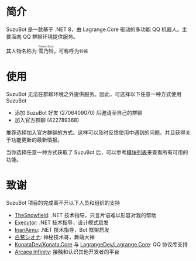 # 简介

SuzuBot 是一款基于 .NET 8，由 Lagrange.Core 驱动的多功能 QQ 机器人。主要面向 QQ 群聊环境提供服务。

其人物名称为 <ruby>雪乃铃<rt>Yukino Suzu</rt></ruby>，可称呼为`铃酱`

# 使用

SuzuBot 无法在群聊环境之外提供服务。因此，可选择以下任意一种方式使用 SuzuBot

- 添加 SuzuBot 好友 (2706409070) 后邀请至自己的群聊
- 加入官方群聊 (422789368) 

推荐选择加入官方群聊的方式。这样可以及时反馈使用中遇到的问题，并且获得关于功能更新的最新情报。

当你选择任意一种方式获取了 SuzuBot 后，可以参考[模块列表](/modules/)来查看所有可用的功能。

# 致谢

SuzuBot 项目的完成离不开以下人员和组织的支持

- [TheSnowfield](https://github.com/TheSnowfield): .NET 技术指导，只言片语难以形容对我的帮助
- [Executor](https://github.com/Executor-Cheng): .NET 技术指导，设计模式启发
- [InariAimu](https://github.com/InariAimu): .NET 技术指导，Bot 框架启发
- [白鷺シオナ](https://github.com/xapenny): 神秘技术哥，舞萌大神
- [KonataDev/Konata.Core](https://github.com/KonataDev/Konata.Core) 与 [LagrangeDev/Lagrange.Core](https://github.com/LagrangeDev/Lagrange.Core): QQ 协议库支持
- [Arcaea Infinity](https://github.com/Arcaea-Infinity): 接触和认识其他开发者的平台